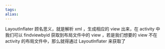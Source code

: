 ```yaml
---
tags: 
alias:
---
```

LayoutInflater 顾名思义，就是解析 xml ，生成相应的 view 出来，在 activity 中我们可以 findviewbyid 获取到布局文件中的 view ，若是我们想要的 view 不在 activity 的布局文件中，那么就得通过 LayoutInflater 来获取了


